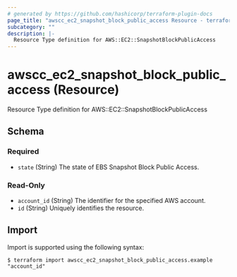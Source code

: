 ```yaml
---
# generated by https://github.com/hashicorp/terraform-plugin-docs
page_title: "awscc_ec2_snapshot_block_public_access Resource - terraform-provider-awscc"
subcategory: ""
description: |-
  Resource Type definition for AWS::EC2::SnapshotBlockPublicAccess
---
```


# awscc_ec2_snapshot_block_public_access (Resource)

Resource Type definition for AWS::EC2::SnapshotBlockPublicAccess



<!-- schema generated by tfplugindocs -->
## Schema

### Required

- `state` (String) The state of EBS Snapshot Block Public Access.

### Read-Only

- `account_id` (String) The identifier for the specified AWS account.
- `id` (String) Uniquely identifies the resource.

## Import

Import is supported using the following syntax:

```shell
$ terraform import awscc_ec2_snapshot_block_public_access.example "account_id"
```

